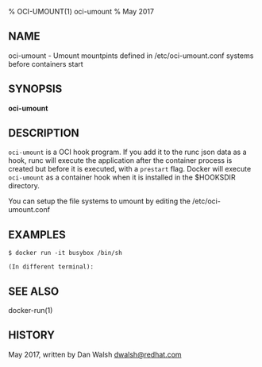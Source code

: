 % OCI-UMOUNT(1) oci-umount
% May 2017
## NAME
oci-umount - Umount mountpints defined in /etc/oci-umount.conf systems before containers start

## SYNOPSIS

**oci-umount**

## DESCRIPTION

`oci-umount` is a OCI hook program. If you add it to the runc json data
as a hook, runc will execute the application after the container process is created but before it is executed, with a `prestart` flag.
Docker will execute `oci-umount` as a container hook when it is installed in the $HOOKSDIR directory.

You can setup the file systems to umount by editing the /etc/oci-umount.conf

## EXAMPLES

	$ docker run -it busybox /bin/sh

	(In different terminal):
	
## SEE ALSO

docker-run(1)

## HISTORY
May 2017, written by Dan Walsh <dwalsh@redhat.com>
